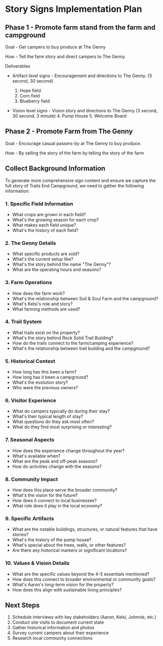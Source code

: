 # Story Signs Implementation Plan

## Phase 1 - Promote farm stand from the farm and campground

Goal - Get campers to buy produce at The Genny

How - Tell the farm story and direct campers to The Genny

Deliverables

- Artifact level signs - Encouragement and directions to The Genny. (3 second, 30 second)
  1. Hope field
  2. Corn field
  3. Blueberry field

- Vision level signs - Vision story and directions to The Genny (3 second, 30 second, 3 minute)
  4. Pump House
  5. Welcome Board

## Phase 2 - Promote Farm from The Genny

Goal - Encourage casual passers-by at The Genny to buy produce.

How - By selling the story of the farm by telling the story of the farm

## Collect Background Information

To generate more comprehensive sign content and ensure we capture the full story of Trails End Campground, we need to gather the following information:

### 1. Specific Field Information

- What crops are grown in each field?
- What's the growing season for each crop?
- What makes each field unique?
- What's the history of each field?

### 2. The Genny Details

- What specific products are sold?
- What's the current setup like?
- What's the story behind the name "The Genny"?
- What are the operating hours and seasons?

### 3. Farm Operations

- How does the farm work?
- What's the relationship between Soil & Soul Farm and the campground?
- What's Kelsi's role and story?
- What farming methods are used?

### 4. Trail System

- What trails exist on the property?
- What's the story behind Rock Solid Trail Building?
- How do the trails connect to the farm/camping experience?
- What's the relationship between trail building and the campground?

### 5. Historical Context

- How long has this been a farm?
- How long has it been a campground?
- What's the evolution story?
- Who were the previous owners?

### 6. Visitor Experience

- What do campers typically do during their stay?
- What's their typical length of stay?
- What questions do they ask most often?
- What do they find most surprising or interesting?

### 7. Seasonal Aspects

- How does the experience change throughout the year?
- What's available when?
- What are the peak and off-peak seasons?
- How do activities change with the seasons?

### 8. Community Impact

- How does this place serve the broader community?
- What's the vision for the future?
- How does it connect to local businesses?
- What role does it play in the local economy?

### 9. Specific Artifacts

- What are the notable buildings, structures, or natural features that have stories?
- What's the history of the pump house?
- What's special about the trees, walls, or other features?
- Are there any historical markers or significant locations?

### 10. Values & Vision Details

- What are the specific values beyond the 4-5 essentials mentioned?
- How does this connect to broader environmental or community goals?
- What's Aaron's long-term vision for the property?
- How does this align with sustainable living principles?

## Next Steps

1. Schedule interviews with key stakeholders (Aaron, Kelsi, Johnnie, etc.)
2. Conduct site visits to document current state
3. Gather historical information and photos
4. Survey current campers about their experience
5. Research local community connections

